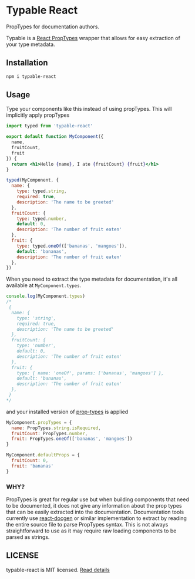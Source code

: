# Typable React

PropTypes for documentation authors.

Typable is a [React PropTypes][1] wrapper that allows for easy extraction of your type metadata.

## Installation

```sh
npm i typable-react
```

## Usage
Type your components like this instead of using propTypes. This will implicitly apply propTypes

```jsx
import typed from 'typable-react'

export default function MyComponent({
  name,
  fruitCount,
  fruit
}) {
  return <h1>Hello {name}, I ate {fruitCount} {fruit}</h1>
}

typed(MyComponent, {
  name: {
    type: typed.string,
    required: true,
    description: 'The name to be greeted'
  },
  fruitCount: {
    type: typed.number,
    default: 0,
    description: 'The number of fruit eaten'
  },
  fruit: {
    type: typed.oneOf(['bananas', 'mangoes']),
    default: 'bananas',
    description: 'The number of fruit eaten'
  },
})
```

When you need to extract the type metadata for documentation, it's all available at `MyComponent.types`.

```js
console.log(MyComponent.types)
/*
 {
  name: {
    type: 'string',
    required: true,
    description: 'The name to be greeted'
  },
  fruitCount: {
    type: 'number',
    default: 0,
    description: 'The number of fruit eaten'
  },
  fruit: {
    type: { name: 'oneOf', params: ['bananas', 'mangoes'] },
    default: 'bananas',
    description: 'The number of fruit eaten'
  },
 }
*/
```
and your installed version of [prop-types][1] is applied

```js
MyComponent.propTypes = {
  name: PropTypes.string.isRequired,
  fruitCount: PropTypes.number,
  fruit: PropTypes.oneOf(['bananas', 'mangoes'])
}

MyComponent.defaultProps = {
  fruitCount: 0,
  fruit: 'bananas'
}
```

### WHY?
PropTypes is great for regular use but when building components that need to be documented, it
does not give any information about the prop types that can be easily extracted into the
documentation. Documentation tools currently use [react-docgen][2] or similar implementation
to extract by reading the entire source file to parse PropTypes syntax. This is not always straightforward to use as it may require raw loading components to be parsed as strings.

## LICENSE

typable-react is MIT licensed. [Read details][3]

[1]: https://github.com/facebook/prop-types
[2]: https://github.com/reactjs/react-docgen/
[3]: https://github.com/josephrexme/typable-react/blob/main/LICENSE
